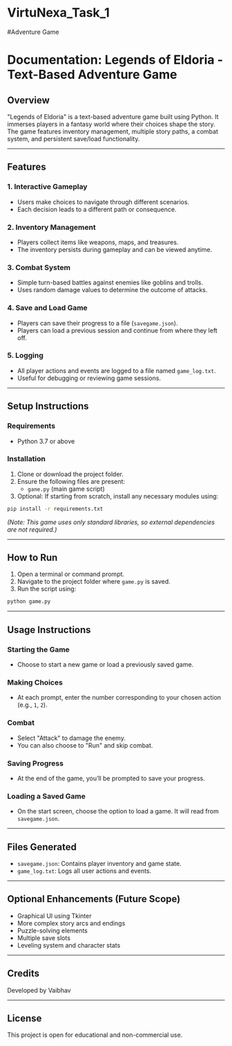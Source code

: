 # VirtuNexa_Task_1
#Adventure Game

# Documentation: Legends of Eldoria - Text-Based Adventure Game

## Overview
"Legends of Eldoria" is a text-based adventure game built using Python. It immerses players in a fantasy world where their choices shape the story. The game features inventory management, multiple story paths, a combat system, and persistent save/load functionality.

---

## Features

### 1. Interactive Gameplay
- Users make choices to navigate through different scenarios.
- Each decision leads to a different path or consequence.

### 2. Inventory Management
- Players collect items like weapons, maps, and treasures.
- The inventory persists during gameplay and can be viewed anytime.

### 3. Combat System
- Simple turn-based battles against enemies like goblins and trolls.
- Uses random damage values to determine the outcome of attacks.

### 4. Save and Load Game
- Players can save their progress to a file (`savegame.json`).
- Players can load a previous session and continue from where they left off.

### 5. Logging
- All player actions and events are logged to a file named `game_log.txt`.
- Useful for debugging or reviewing game sessions.

---

## Setup Instructions

### Requirements
- Python 3.7 or above

### Installation
1. Clone or download the project folder.
2. Ensure the following files are present:
    - `gane.py` (main game script)
3. Optional: If starting from scratch, install any necessary modules using:
```bash
pip install -r requirements.txt
```
*(Note: This game uses only standard libraries, so external dependencies are not required.)*

---

## How to Run
1. Open a terminal or command prompt.
2. Navigate to the project folder where `game.py` is saved.
3. Run the script using:
```bash
python game.py
```

---

## Usage Instructions

### Starting the Game
- Choose to start a new game or load a previously saved game.

### Making Choices
- At each prompt, enter the number corresponding to your chosen action (e.g., `1`, `2`).

### Combat
- Select "Attack" to damage the enemy.
- You can also choose to "Run" and skip combat.

### Saving Progress
- At the end of the game, you’ll be prompted to save your progress.

### Loading a Saved Game
- On the start screen, choose the option to load a game. It will read from `savegame.json`.

---

## Files Generated
- `savegame.json`: Contains player inventory and game state.
- `game_log.txt`: Logs all user actions and events.

---

## Optional Enhancements (Future Scope)
- Graphical UI using Tkinter
- More complex story arcs and endings
- Puzzle-solving elements
- Multiple save slots
- Leveling system and character stats

---

## Credits
Developed by Vaibhav

---

## License
This project is open for educational and non-commercial use.


